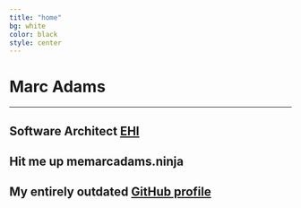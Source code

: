 ```yaml
---
title: "home"
bg: white
color: black
style: center
---
```


<span class="fa-stack subtlecircle" style="font-size:100px; background:rgb(192,192,192)">
  <i class="fa fa-circle fa-stack-2x text-white"></i>
  <i class="fa fa-user fa-stack-1x text-black"></i>
</span>

# Marc Adams

***

## <i class="fa fa-building"></i> Software Architect <i class="fa fa-at"></i> [EHI](http://www.enterpriseholdings.com)

## <i class="fa fa-envelope"></i> Hit me up **me<i class="fa fa-at"></i>marcadams.ninja**

## <i class="fa fa-github"></i> My entirely outdated [GitHub profile](http://github.com/marcadams)